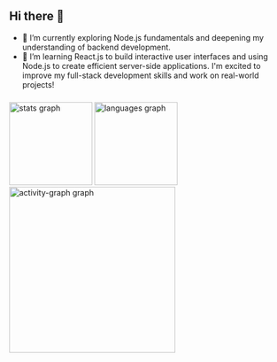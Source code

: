 ## Hi there 👋

- 🔭 I’m currently exploring Node.js fundamentals and deepening my understanding of backend development.
- 🌱 I’m learning React.js to build interactive user interfaces and using Node.js to create efficient server-side applications. I'm excited to improve my full-stack development skills and work on real-world projects!

###

<div align="left">
  <img src="https://github-readme-stats.vercel.app/api?username=mthszr&hide_title=false&hide_rank=false&show_icons=true&include_all_commits=true&count_private=true&disable_animations=false&theme=radical&locale=en&hide_border=false&order=1" height="150" alt="stats graph"  />
  <img src="https://github-readme-stats.vercel.app/api/top-langs?username=mthszr&locale=en&hide_title=false&layout=compact&card_width=320&langs_count=6&theme=radical&hide_border=false&order=2" height="150" alt="languages graph"  />
  <img src="https://github-readme-activity-graph.vercel.app/graph?username=mthszr&radius=16&theme=redical&area=true&order=5&hide_border=false" height="300" alt="activity-graph graph"  />
</div>

###
